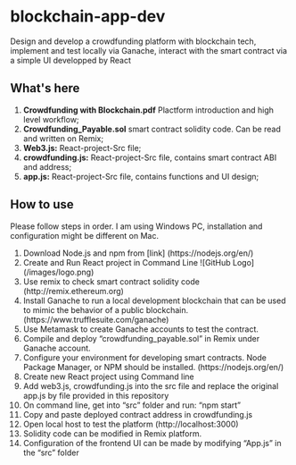 # blockchain-app-dev
Design and develop a crowdfunding platform with blockchain tech, implement and test locally via Ganache, interact with the smart contract via a simple UI developped by React
## What's here
<ol>
<li> <b> Crowdfunding with Blockchain.pdf</b> Plactform introduction and high level workflow;
<li> <b> Crowdfunding_Payable.sol</b> smart contract solidity code. Can be read and written on Remix;
<li> <b> Web3.js:</b> React-project-Src file; 
<li> <b> crowdfunding.js:</b> React-project-Src file, contains smart contract ABI and address;
<li> <b> app.js:</b>  React-project-Src file, contains functions and UI design;
</ol>

## How to use 
Please follow steps in order. I am using Windows PC, installation and configuration might be different on Mac.
<ol>
<li>Download Node.js and npm from [link] (https://nodejs.org/en/)
<li>Create and Run React project in Command Line 
 ![GitHub Logo](/images/logo.png)
<li>Use remix to check smart contract solidity code (http://remix.ethereum.org)
<li>Install Ganache to run a local development blockchain that can be used to mimic the behavior of a public blockchain. (https://www.trufflesuite.com/ganache)
<li>Use Metamask to create Ganache accounts to test the contract.
<li>Compile and deploy “crowdfunding_payable.sol” in Remix under Ganache account.
<li>Configure your environment for developing smart contracts. Node Package Manager, or NPM should be installed. (https://nodejs.org/en/)
<li>Create new React project using Command line
<li>Add web3.js, crowdfunding.js into the src file and replace the original app.js by file provided in this repository
<li>On command line, get into “src” folder and run: “npm start”
<li>Copy and paste deployed contract address in crowdfunding.js
<li>Open local host to test the platform (http://localhost:3000)
<li>Solidity code can be modified in Remix platform.
<li>Configuration of the frontend UI can be made by modifying “App.js” in the “src” folder
<ol>
